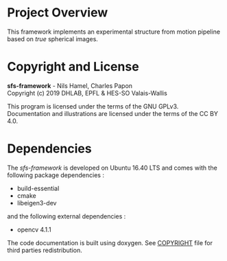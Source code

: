 # Project Overview

This framework implements an experimental structure from motion pipeline based on _true_ spherical images.

# Copyright and License

**sfs-framework** - Nils Hamel, Charles Papon <br >
Copyright (c) 2019 DHLAB, EPFL & HES-SO Valais-Wallis

This program is licensed under the terms of the GNU GPLv3. Documentation and illustrations are licensed under the terms of the CC BY 4.0.

# Dependencies

The _sfs-framework_ is developed on Ubuntu 16.40 LTS and comes with the following package dependencies :

* build-essential
* cmake
* libeigen3-dev

and the following external dependencies :

* opencv 4.1.1

The code documentation is built using doxygen. See [COPYRIGHT](COPYRIGHT.md) file for third parties redistribution.